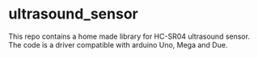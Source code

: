 # ultrasound_sensor

This repo contains a home made library for HC-SR04 ultrasound sensor. The code is a driver compatible with arduino Uno, Mega and Due.
